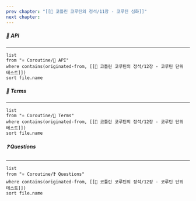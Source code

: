 ```yaml
---
prev chapter: "[[📘 코틀린 코루틴의 정석/11장 - 코루틴 심화]]"
next chapter:
---
```

##### 🔗 API
---
```dataview
list
from "⚛ Coroutine/🔗 API"
where contains(originated-from, [[📘 코틀린 코루틴의 정석/12장 - 코루틴 단위 테스트]])
sort file.name
```

##### 📔 Terms
---
```dataview
list
from "⚛ Coroutine/📔 Terms"
where contains(originated-from, [[📘 코틀린 코루틴의 정석/12장 - 코루틴 단위 테스트]])
sort file.name
```

##### ❓ Questions
---
```dataview
list
from "⚛ Coroutine/❓ Questions"
where contains(originated-from, [[📘 코틀린 코루틴의 정석/12장 - 코루틴 단위 테스트]])
sort file.name
```
